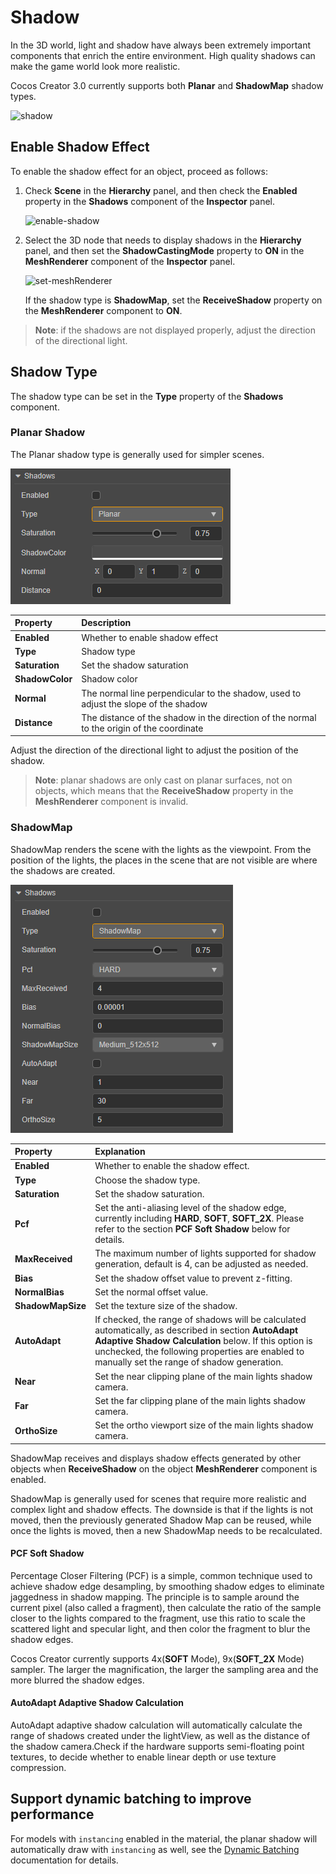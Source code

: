 # Shadow

In the 3D world, light and shadow have always been extremely important components that enrich the entire environment. High quality shadows can make the game world look more realistic.

Cocos Creator 3.0 currently supports both **Planar** and **ShadowMap** shadow types.

![shadow](shadow/shadowExample.png)

## Enable Shadow Effect

To enable the shadow effect for an object, proceed as follows:

1. Check **Scene** in the **Hierarchy** panel, and then check the **Enabled** property in the **Shadows** component of the **Inspector** panel.

    ![enable-shadow](shadow/enable-shadow.png)

2. Select the 3D node that needs to display shadows in the **Hierarchy** panel, and then set the **ShadowCastingMode** property to **ON** in the **MeshRenderer** component of the **Inspector** panel.

    ![set-meshRenderer](shadow/set-meshrenderer.png)

    If the shadow type is **ShadowMap**, set the **ReceiveShadow** property on the **MeshRenderer** component to **ON**.

> **Note**: if the shadows are not displayed properly, adjust the direction of the directional light.

## Shadow Type

The shadow type can be set in the **Type** property of the **Shadows** component.

### Planar Shadow

The Planar shadow type is generally used for simpler scenes.

![planar-properties](shadow/planar-properties.png)

| Property | Description |
| :--- | :--- |
| **Enabled** | Whether to enable shadow effect |
| **Type** | Shadow type |
| **Saturation**  | Set the shadow saturation  |
| **ShadowColor** | Shadow color |
| **Normal** | The normal line perpendicular to the shadow, used to adjust the slope of the shadow |
| **Distance** | The distance of the shadow in the direction of the normal to the origin of the coordinate |

Adjust the direction of the directional light to adjust the position of the shadow.

> **Note**: planar shadows are only cast on planar surfaces, not on objects, which means that the **ReceiveShadow** property in the **MeshRenderer** component is invalid.

### ShadowMap

ShadowMap renders the scene with the lights as the viewpoint. From the position of the lights, the places in the scene that are not visible are where the shadows are created.

![shadow map panel details](shadow/shadowmap-properties.png)

| Property | Explanation |
| :--- | :--- |
| **Enabled**         | Whether to enable the shadow effect. |
| **Type**            | Choose the shadow type. |
| **Saturation**      | Set the shadow saturation.  |
| **Pcf**             | Set the anti-aliasing level of the shadow edge, currently including **HARD**, **SOFT**, **SOFT_2X**. Please refer to the section **PCF Soft Shadow** below for details.  |
| **MaxReceived**     | The maximum number of lights supported for shadow generation, default is 4, can be adjusted as needed.  |
| **Bias**            | Set the shadow offset value to prevent z-fitting. |
| **NormalBias**      | Set the normal offset value. |
| **ShadowMapSize**   | Set the texture size of the shadow. |
| **AutoAdapt**       | If checked, the range of shadows will be calculated automatically, as described in section **AutoAdapt Adaptive Shadow Calculation** below. If this option is unchecked, the following properties are enabled to manually set the range of shadow generation.  |
| **Near**            | Set the near clipping plane of the main lights shadow camera. |
| **Far**             | Set the far clipping plane of the main lights shadow camera. |
| **OrthoSize**       | Set the ortho viewport size of the main lights shadow camera. |

ShadowMap receives and displays shadow effects generated by other objects when **ReceiveShadow** on the object **MeshRenderer** component is enabled.

ShadowMap is generally used for scenes that require more realistic and complex light and shadow effects. The downside is that if the lights is not moved, then the previously generated Shadow Map can be reused, while once the lights is moved, then a new ShadowMap needs to be recalculated.

#### PCF Soft Shadow

Percentage Closer Filtering (PCF) is a simple, common technique used to achieve shadow edge desampling, by smoothing shadow edges to eliminate jaggedness in shadow mapping. The principle is to sample around the current pixel (also called a fragment), then calculate the ratio of the sample closer to the lights compared to the fragment, use this ratio to scale the scattered light and specular light, and then color the fragment to blur the shadow edges.

Cocos Creator currently supports 4x(**SOFT** Mode), 9x(**SOFT_2X** Mode) sampler. The larger the magnification, the larger the sampling area and the more blurred the shadow edges.

#### AutoAdapt Adaptive Shadow Calculation

AutoAdapt adaptive shadow calculation will automatically calculate the range of shadows created under the lightView, as well as the distance of the shadow camera.Check if the hardware supports semi-floating point textures, to decide whether to enable linear depth or use texture compression.

## Support dynamic batching to improve performance

For models with `instancing` enabled in the material, the planar shadow will automatically draw with `instancing` as well, see the [Dynamic Batching](../../engine/renderable/model-component.md#about-dynamic-batching) documentation for details.
